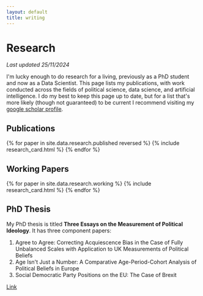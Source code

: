```yaml
---
layout: default
title: writing
---
```

# Research
<p class="update-notice"><em>Last updated 25/11/2024</em></p>

I'm lucky enough to do research for a living, previously as a PhD student and now as a Data Scientist. This page lists my publications, with work conducted across the fields of political science, data science, and artificial intelligence. I do my best to keep this page up to date, but for a list that's more likely (though not guaranteed) to be current I recommend visiting my [google scholar profile](https://scholar.google.co.uk/citations?user=mbxIgHAAAAAJ&hl=en&oi=ao).


## Publications

{% for paper in site.data.research.published reversed %}
{% include research_card.html %}
{% endfor %}


## Working Papers

{% for paper in site.data.research.working %}
{% include research_card.html %}
{% endfor %}


## PhD Thesis

My PhD thesis is titled <strong>Three Essays on the Measurement of Political Ideology</strong>. It has three component papers:

1. Agree to Agree: Correcting Acquiescence Bias in the Case of Fully Unbalanced Scales with Application to UK Measurements of Political Beliefs
2. Age Isn't Just a Number:  A Comparative Age-Period-Cohort Analysis of Political Beliefs in Europe
3. Social Democratic Party Positions on the EU: The Case of Brexit

<a href="https://repository.essex.ac.uk/35479/" class="item-link">Link</a>


<!-- 

<div>
    <h2>Other Writing</h2>
    
    <ol class="research-list">
        {% for paper in site.data.research.writing %}
        <li>
            <div class="project-div">
                <h3>{{ paper.title }}</h3>
                <p>{{ paper.authors }} ({{ paper.year }})</p>
                <div>
                    {% if paper.link != nil %}<a href="{{ paper.link }}" class="item-link">Link</a>{% endif %}
                    {% if paper.pdf != nil %}<a href="{{ paper.pdf }}" class="item-link">PDF</a>{% endif %}
                </div>
            </div>
        </li>
        {% endfor %}
    </ol>
</div>

 -->
